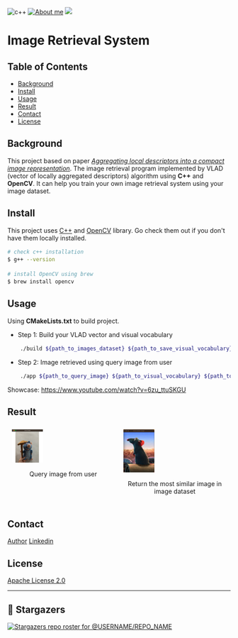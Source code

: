 ![c++](https://img.shields.io/badge/C%2B%2B-00599C?style=for-the-badge&logo=c%2B%2B&logoColor=white)
[![About me](https://img.shields.io/badge/LinkedIn-0077B5?style=for-the-badge&logo=linkedin&logoColor=white)](https://www.linkedin.com/in/mingjun-m-0bb5401a1/)
![](https://img.shields.io/github/stars/mingjm3/image_retrieval_system.svg)


# Image Retrieval System

## Table of Contents

- [Background](#background)
- [Install](#install)
- [Usage](#usage)
- [Result](#result)
- [Contact](#contact)
- [License](#license)

## Background

This project based on paper *[Aggregating local descriptors into a compact image representation](https://ieeexplore.ieee.org/document/5540039)*. The image retrieval program implemented by VLAD (vector of locally aggregated descriptors) algorithm using **C++** and **OpenCV**. It can help you train your own image retrieval system using your image dataset.

## Install

This project uses [C++](https://cplusplus.com/) and [OpenCV](https://opencv.org/) library. Go check them out if you don't have them locally installed.

```sh
# check c++ installation
$ g++ --version

# install OpenCV using brew
$ brew install opencv
```

## Usage

Using **CMakeLists.txt** to build project.

- Step 1: Build your VLAD vector and visual vocabulary

```sh
    ./build ${path_to_images_dataset} ${path_to_save_visual_vocabulary} ${path_to_save_vlad_vector_model}
```

- Step 2: Image retrieved using query image from user

```sh
    ./app ${path_to_query_image} ${path_to_visual_vocabulary} ${path_to_vlad_vector_model}
```

Showcase: https://www.youtube.com/watch?v=6zu_ttuSKGU

## Result

<div style="display:flex; justify-content: center;">
    <div style="flex: 50%; padding: 10px;">
        <img src="assets/query.jpg" alt="Query image from user" style="width: 30%;">
        <p style="text-align: center;">Query image from user</p>
    </div>
    <div style="flex: 50%; padding: 10px;">
        <img src="assets/result.jpg" alt="Result" style="width: 30%;">
        <p style="text-align: center;">Return the most similar image in image dataset</p>
    </div>
</div>

## Contact

[Author](https://mingjm3.github.io/)
[Linkedin](https://www.linkedin.com/in/mingjun-m-0bb5401a1/)

## License

[Apache License 2.0](https://github.com/mingjm3/image_retrieval_system/blob/master/LICENSE)

---

## 🎉 Stargazers

[![Stargazers repo roster for @USERNAME/REPO_NAME](https://reporoster.com/stars/mingjm3/image_retrieval_system
)](https://github.com/mingjm3/image_retrieval_system/stargazers)
